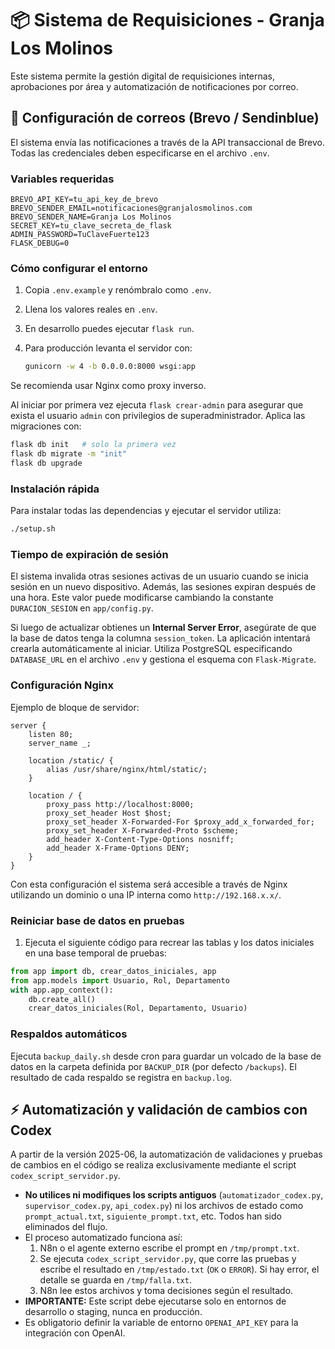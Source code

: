 # 📦 Sistema de Requisiciones - Granja Los Molinos

Este sistema permite la gestión digital de requisiciones internas, aprobaciones por área y automatización de notificaciones por correo.

## 📧 Configuración de correos (Brevo / Sendinblue)

El sistema envía las notificaciones a través de la API transaccional de Brevo. Todas las credenciales deben especificarse en el archivo `.env`.

### Variables requeridas

```env
BREVO_API_KEY=tu_api_key_de_brevo
BREVO_SENDER_EMAIL=notificaciones@granjalosmolinos.com
BREVO_SENDER_NAME=Granja Los Molinos
SECRET_KEY=tu_clave_secreta_de_flask
ADMIN_PASSWORD=TuClaveFuerte123
FLASK_DEBUG=0
```

### Cómo configurar el entorno
1. Copia `.env.example` y renómbralo como `.env`.
2. Llena los valores reales en `.env`.
3. En desarrollo puedes ejecutar `flask run`.
4. Para producción levanta el servidor con:

   ```bash
   gunicorn -w 4 -b 0.0.0.0:8000 wsgi:app
   ```

Se recomienda usar Nginx como proxy inverso.

Al iniciar por primera vez ejecuta `flask crear-admin` para
asegurar que exista el usuario `admin` con privilegios de superadministrador.
Aplica las migraciones con:

```bash
flask db init   # solo la primera vez
flask db migrate -m "init"
flask db upgrade
```

### Instalación rápida

Para instalar todas las dependencias y ejecutar el servidor utiliza:

```bash
./setup.sh
```

### Tiempo de expiración de sesión

El sistema invalida otras sesiones activas de un usuario cuando se inicia sesión
en un nuevo dispositivo. Además, las sesiones expiran después de una hora. Este
valor puede modificarse cambiando la constante `DURACION_SESION` en `app/config.py`.

Si luego de actualizar obtienes un **Internal Server Error**, asegúrate de que
la base de datos tenga la columna `session_token`. La aplicación intentará
crearla automáticamente al iniciar. Utiliza PostgreSQL especificando
`DATABASE_URL` en el archivo `.env` y gestiona el esquema con `Flask-Migrate`.



### Configuración Nginx

Ejemplo de bloque de servidor:

```nginx
server {
    listen 80;
    server_name _;

    location /static/ {
        alias /usr/share/nginx/html/static/;
    }

    location / {
        proxy_pass http://localhost:8000;
        proxy_set_header Host $host;
        proxy_set_header X-Forwarded-For $proxy_add_x_forwarded_for;
        proxy_set_header X-Forwarded-Proto $scheme;
        add_header X-Content-Type-Options nosniff;
        add_header X-Frame-Options DENY;
    }
}
```

Con esta configuración el sistema será accesible a través de Nginx
utilizando un dominio o una IP interna como `http://192.168.x.x/`.

### Reiniciar base de datos en pruebas

1. Ejecuta el siguiente código para recrear las tablas y los datos iniciales
   en una base temporal de pruebas:

```python
from app import db, crear_datos_iniciales, app
from app.models import Usuario, Rol, Departamento
with app.app_context():
    db.create_all()
    crear_datos_iniciales(Rol, Departamento, Usuario)
```

### Respaldos automáticos

Ejecuta `backup_daily.sh` desde cron para guardar un volcado de la base de datos
en la carpeta definida por `BACKUP_DIR` (por defecto `/backups`). El resultado de
cada respaldo se registra en `backup.log`.

## ⚡ Automatización y validación de cambios con Codex

A partir de la versión 2025-06, la automatización de validaciones y pruebas de cambios en el código se realiza exclusivamente mediante el script `codex_script_servidor.py`.

- **No utilices ni modifiques los scripts antiguos** (`automatizador_codex.py`, `supervisor_codex.py`, `api_codex.py`) ni los archivos de estado como `prompt_actual.txt`, `siguiente_prompt.txt`, etc. Todos han sido eliminados del flujo.
- El proceso automatizado funciona así:
  1. N8n o el agente externo escribe el prompt en `/tmp/prompt.txt`.
  2. Se ejecuta `codex_script_servidor.py`, que corre las pruebas y escribe el resultado en `/tmp/estado.txt` (`OK` o `ERROR`). Si hay error, el detalle se guarda en `/tmp/falla.txt`.
  3. N8n lee estos archivos y toma decisiones según el resultado.
- **IMPORTANTE:** Este script debe ejecutarse solo en entornos de desarrollo o staging, nunca en producción.
- Es obligatorio definir la variable de entorno `OPENAI_API_KEY` para la integración con OpenAI.
